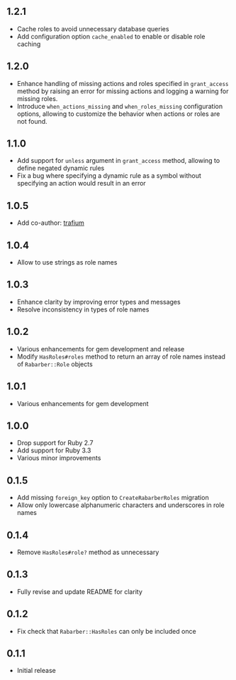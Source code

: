 ## 1.2.1

- Cache roles to avoid unnecessary database queries
- Add configuration option `cache_enabled` to enable or disable role caching

## 1.2.0

- Enhance handling of missing actions and roles specified in `grant_access` method by raising an error for missing actions and logging a warning for missing roles.
- Introduce `when_actions_missing` and `when_roles_missing` configuration options, allowing to customize the behavior when actions or roles are not found.

## 1.1.0

- Add support for `unless` argument in `grant_access` method, allowing to define negated dynamic rules
- Fix a bug where specifying a dynamic rule as a symbol without specifying an action would result in an error

## 1.0.5

- Add co-author: [trafium](https://github.com/trafium)

## 1.0.4

- Allow to use strings as role names

## 1.0.3

- Enhance clarity by improving error types and messages
- Resolve inconsistency in types of role names

## 1.0.2

- Various enhancements for gem development and release
- Modify `HasRoles#roles` method to return an array of role names instead of `Rabarber::Role` objects

## 1.0.1

- Various enhancements for gem development

## 1.0.0

- Drop support for Ruby 2.7
- Add support for Ruby 3.3
- Various minor improvements

## 0.1.5

- Add missing `foreign_key` option to `CreateRabarberRoles` migration
- Allow only lowercase alphanumeric characters and underscores in role names

## 0.1.4

- Remove `HasRoles#role?` method as unnecessary

## 0.1.3

- Fully revise and update README for clarity

## 0.1.2

- Fix check that `Rabarber::HasRoles` can only be included once

## 0.1.1

- Initial release
